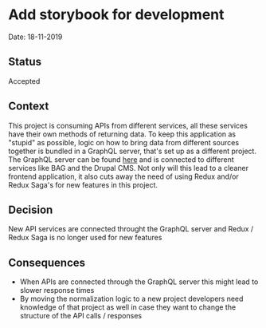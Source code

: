 # Add storybook for development

Date: 18-11-2019

## Status

Accepted

## Context

This project is consuming APIs from different services, all these services have their own methods of returning data. To keep this application as "stupid" as possible, logic on how to bring data from different sources together is bundled in a GraphQL server, that's set up as a different project. The GraphQL server can be found [here](https://github.com/Amsterdam/cms_search) and is connected to different services like BAG and the Drupal CMS. Not only will this lead to a cleaner frontend application, it also cuts away the need of using Redux and/or Redux Saga's for new features in this project.


## Decision

New API services are connected throught the GraphQL server and Redux / Redux Saga is no longer used for new features


## Consequences

- When APIs are connected through the GraphQL server this might lead to slower response times
- By moving the normalization logic to a new project developers need knowledge of that project as well in case they want to change the structure of the API calls / responses
